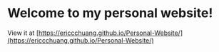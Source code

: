 # Welcome to my personal website!

View it at [https://ericcchuang.github.io/Personal-Website/](https://ericcchuang.github.io/Personal-Website/)